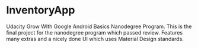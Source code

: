 # InventoryApp
Udacity Grow WIth Google Android Basics Nanodegree Program.
This is the final project for the nanodegree program which passed review.
Features many extras and a nicely done UI which uses Material Design standards.
